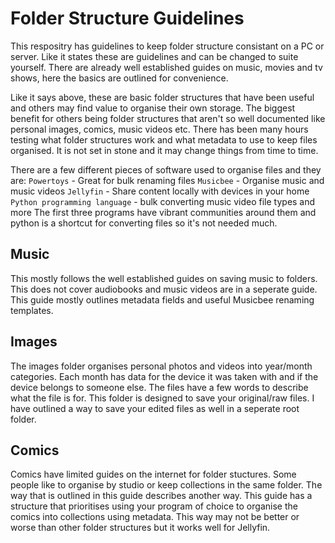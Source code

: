 # Folder Structure Guidelines
This respositry has guidelines to keep folder structure consistant on a PC or server. Like it states these are guidelines and can be changed to suite yourself. There are already well established guides on music, movies and tv shows, here the basics are outlined for convenience.

Like it says above, these are basic folder structures that have been useful and others may find value to organise their own storage. The biggest benefit for others being folder structures that aren't so well documented like personal images, comics, music videos etc. There has been many hours testing what folder structures work and what metadata to use to keep files organised. It is not set in stone and it may change things from time to time.

There are a few different pieces of software used to organise files and they are:
`Powertoys` - Great for bulk renaming files
`Musicbee` - Organise music and music videos
`Jellyfin` - Share content locally with devices in your home
`Python programming language` - bulk converting music video file types and more
The first three programs have vibrant communities around them and python is a shortcut for converting files so it's not needed much.
## Music
This mostly follows the well established guides on saving music to folders. This does not cover audiobooks and music videos are in a seperate guide. This guide mostly outlines metadata fields and useful Musicbee renaming templates.
## Images
The images folder organises personal photos and videos into year/month categories. Each month has data for the device it was taken with and if the device belongs to someone else. The files have a few words to describe what the file is for. This folder is designed to save your original/raw files. I have outlined a way to save your edited files as well in a seperate root folder.
## Comics
Comics have limited guides on the internet for folder stuctures. Some people like to organise by studio or keep collections in the same folder. The way that is outlined in this guide describes another way. This guide has a structure that prioritises using your program of choice to organise the comics into collections using metadata. This way may not be better or worse than other folder structures but it works well for Jellyfin. 
